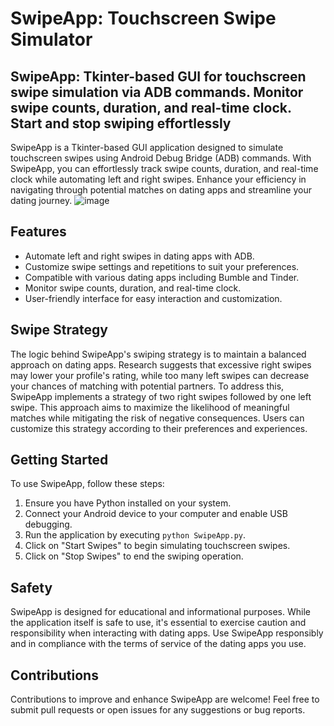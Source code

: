 # SwipeApp: Touchscreen Swipe Simulator
SwipeApp: Tkinter-based GUI for touchscreen swipe simulation via ADB commands. Monitor swipe counts, duration, and real-time clock. Start and stop swiping effortlessly
-------------------------------------------------------------------------------------------------------------------------------------------------------------------

SwipeApp is a Tkinter-based GUI application designed to simulate touchscreen swipes using Android Debug Bridge (ADB) commands. With SwipeApp, you can effortlessly track swipe counts, duration, and real-time clock while automating left and right swipes. Enhance your efficiency in navigating through potential matches on dating apps and streamline your dating journey.
![image](https://github.com/tusharts/SwipeApp/assets/72263744/bd1070e6-75a0-49cb-b870-6476f7820ba7)


## Features

- Automate left and right swipes in dating apps with ADB.
- Customize swipe settings and repetitions to suit your preferences.
- Compatible with various dating apps including Bumble and Tinder.
- Monitor swipe counts, duration, and real-time clock.
- User-friendly interface for easy interaction and customization.

## Swipe Strategy

The logic behind SwipeApp's swiping strategy is to maintain a balanced approach on dating apps. Research suggests that excessive right swipes may lower your profile's rating, while too many left swipes can decrease your chances of matching with potential partners. To address this, SwipeApp implements a strategy of two right swipes followed by one left swipe. This approach aims to maximize the likelihood of meaningful matches while mitigating the risk of negative consequences. Users can customize this strategy according to their preferences and experiences.

## Getting Started

To use SwipeApp, follow these steps:

1. Ensure you have Python installed on your system.
2. Connect your Android device to your computer and enable USB debugging.
3. Run the application by executing `python SwipeApp.py`.
4. Click on "Start Swipes" to begin simulating touchscreen swipes.
5. Click on "Stop Swipes" to end the swiping operation.

## Safety

SwipeApp is designed for educational and informational purposes. While the application itself is safe to use, it's essential to exercise caution and responsibility when interacting with dating apps. Use SwipeApp responsibly and in compliance with the terms of service of the dating apps you use.

## Contributions

Contributions to improve and enhance SwipeApp are welcome! Feel free to submit pull requests or open issues for any suggestions or bug reports.

